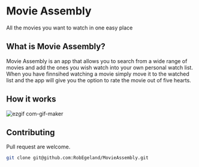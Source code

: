 # Movie Assembly

All the movies you want to watch in one easy place

## What is Movie Assembly?

Movie Assembly is an app that allows you to search from a wide range of movies and add the ones you wish watch into your own personal watch list. When you have finnsihed watching a movie simply move it to the watched list and the app will give you the option to rate the movie out of five hearts.

## How it works

![ezgif com-gif-maker](https://user-images.githubusercontent.com/88636858/153515819-b670d8f9-69dc-47b7-8ec5-00683e6e7dea.gif)


## Contributing

Pull request are welcome.

```bash
git clone git@github.com:RobEgeland/MovieAssembly.git
```
